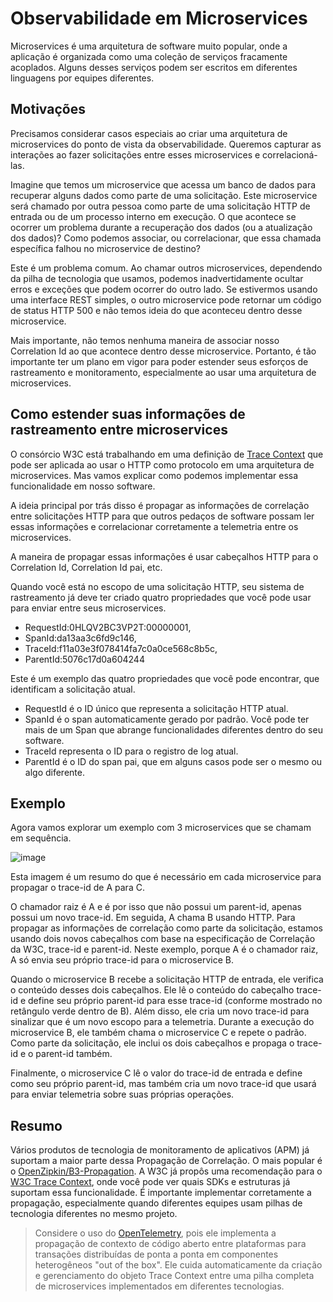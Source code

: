 # Observabilidade em Microservices

Microservices é uma arquitetura de software muito popular, onde a aplicação é organizada como uma coleção de serviços fracamente acoplados. Alguns desses serviços podem ser escritos em diferentes linguagens por equipes diferentes.

## Motivações

Precisamos considerar casos especiais ao criar uma arquitetura de microservices do ponto de vista da observabilidade. Queremos capturar as interações ao fazer solicitações entre esses microservices e correlacioná-las.

Imagine que temos um microservice que acessa um banco de dados para recuperar alguns dados como parte de uma solicitação. Este microservice será chamado por outra pessoa como parte de uma solicitação HTTP de entrada ou de um processo interno em execução. O que acontece se ocorrer um problema durante a recuperação dos dados (ou a atualização dos dados)? Como podemos associar, ou correlacionar, que essa chamada específica falhou no microservice de destino?

Este é um problema comum. Ao chamar outros microservices, dependendo da pilha de tecnologia que usamos, podemos inadvertidamente ocultar erros e exceções que podem ocorrer do outro lado. Se estivermos usando uma interface REST simples, o outro microservice pode retornar um código de status HTTP 500 e não temos ideia do que aconteceu dentro desse microservice.

Mais importante, não temos nenhuma maneira de associar nosso Correlation Id ao que acontece dentro desse microservice. Portanto, é tão importante ter um plano em vigor para poder estender seus esforços de rastreamento e monitoramento, especialmente ao usar uma arquitetura de microservices.

## Como estender suas informações de rastreamento entre microservices

O consórcio W3C está trabalhando em uma definição de [Trace Context](https://www.w3.org/TR/trace-context/) que pode ser aplicada ao usar o HTTP como protocolo em uma arquitetura de microservices. Mas vamos explicar como podemos implementar essa funcionalidade em nosso software.

A ideia principal por trás disso é propagar as informações de correlação entre solicitações HTTP para que outros pedaços de software possam ler essas informações e correlacionar corretamente a telemetria entre os microservices.

A maneira de propagar essas informações é usar cabeçalhos HTTP para o Correlation Id, Correlation Id pai, etc.

Quando você está no escopo de uma solicitação HTTP, seu sistema de rastreamento já deve ter criado quatro propriedades que você pode usar para enviar entre seus microservices.

- RequestId:0HLQV2BC3VP2T:00000001,
- SpanId:da13aa3c6fd9c146,
- TraceId:f11a03e3f078414fa7c0a0ce568c8b5c,
- ParentId:5076c17d0a604244

Este é um exemplo das quatro propriedades que você pode encontrar, que identificam a solicitação atual.

- RequestId é o ID único que representa a solicitação HTTP atual.
- SpanId é o span automaticamente gerado por padrão. Você pode ter mais de um Span que abrange funcionalidades diferentes dentro do seu software.
- TraceId representa o ID para o registro de log atual.
- ParentId é o ID do span pai, que em alguns casos pode ser o mesmo ou algo diferente.

## Exemplo

Agora vamos explorar um exemplo com 3 microservices que se chamam em sequência.

![image](./microservices.png)

Esta imagem é um resumo do que é necessário em cada microservice para propagar o trace-id de A para C.

O chamador raiz é A e é por isso que não possui um parent-id, apenas possui um novo trace-id. Em seguida, A chama B usando HTTP. Para propagar as informações de correlação como parte da solicitação, estamos usando dois novos cabeçalhos com base na especificação de Correlação da W3C, trace-id e parent-id. Neste exemplo, porque A é o chamador raiz, A só envia seu próprio trace-id para o microservice B.

Quando o microservice B recebe a solicitação HTTP de entrada, ele verifica o conteúdo desses dois cabeçalhos. Ele lê o conteúdo do cabeçalho trace-id e define seu próprio parent-id para esse trace-id (conforme mostrado no retângulo verde dentro de B). Além disso, ele cria um novo trace-id para sinalizar que é um novo escopo para a telemetria. Durante a execução do microservice B, ele também chama o microservice C e repete o padrão. Como parte da solicitação, ele inclui os dois cabeçalhos e propaga o trace-id e o parent-id também.

Finalmente, o microservice C lê o valor do trace-id de entrada e define como seu próprio parent-id, mas também cria um novo trace-id que usará para enviar telemetria sobre suas próprias operações.

## Resumo

Vários produtos de tecnologia de monitoramento de aplicativos (APM) já suportam a maior parte dessa Propagação de Correlação. O mais popular é o [OpenZipkin/B3-Propagation](https://github.com/openzipkin/b3-propagation). A W3C já propôs uma recomendação para o [W3C Trace Context](https://www.w3.org/blog/2019/12/trace-context-enters-proposed-recommendation/), onde você pode ver quais SDKs e estruturas já suportam essa funcionalidade. É importante implementar corretamente a propagação, especialmente quando diferentes equipes usam pilhas de tecnologia diferentes no mesmo projeto.

> Considere o uso do [OpenTelemetry](./tools/OpenTelemetry.md), pois ele implementa a propagação de contexto de código aberto entre plataformas para transações distribuídas de ponta a ponta em componentes heterogêneos "out of the box". Ele cuida automaticamente da criação e gerenciamento do objeto Trace Context entre uma pilha completa de microservices implementados em diferentes tecnologias.
